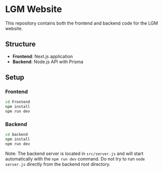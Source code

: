 # LGM Website

This repository contains both the frontend and backend code for the LGM website.

## Structure

- **Frontend**: Next.js application
- **Backend**: Node.js API with Prisma

## Setup

### Frontend
```bash
cd Frontend
npm install
npm run dev
```

### Backend
```bash
cd backend
npm install
npm run dev
```

Note: The backend server is located in `src/server.js` and will start automatically with the `npm run dev` command. Do not try to run `node server.js` directly from the backend root directory.
```
